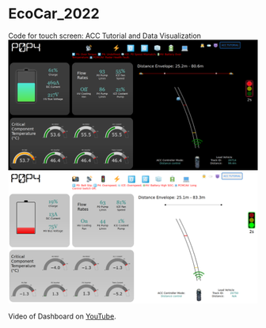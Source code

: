 # EcoCar_2022
Code for touch screen: ACC Tutorial and Data Visualization
<img src="/photos/Dark Mode.png" alt="Dark Mode" width="1000">
<img src="/photos/Light Mode.png" alt="Light Mode" width="1000">
<p>Video of Dashboard on <a href = "https://youtu.be/8jzn8Mip3Ug>" target = "_blank" rel="noreferrer noopener">YouTube</a>.</p>
